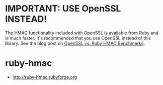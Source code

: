 IMPORTANT: USE OpenSSL INSTEAD!
================================
The HMAC functionality included with OpenSSL is available from Ruby and is much faster. It's recommended that you use OpenSSL instead of this library.
See the blog post on [OpenSSL vs. Ruby HMAC Benchmarks](http://blog.nathanielbibler.com/post/63031273/openssl-hmac-vs-ruby-hmac-benchmarks).

ruby-hmac
=========

* http://ruby-hmac.rubyforge.org
